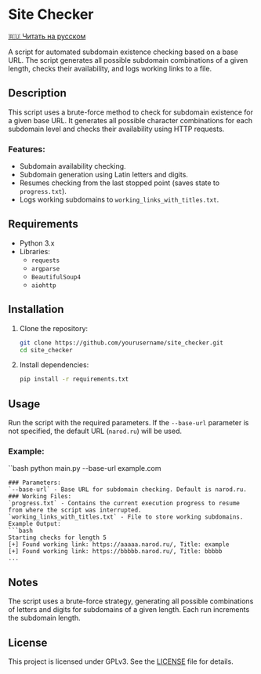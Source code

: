 # Site Checker

[🇷🇺 Читать на русском](README_RU.md)

A script for automated subdomain existence checking based on a base URL. The script generates all possible subdomain combinations of a given length, checks their availability, and logs working links to a file.

## Description

This script uses a brute-force method to check for subdomain existence for a given base URL. It generates all possible character combinations for each subdomain level and checks their availability using HTTP requests.

### Features:
- Subdomain availability checking.
- Subdomain generation using Latin letters and digits.
- Resumes checking from the last stopped point (saves state to `progress.txt`).
- Logs working subdomains to `working_links_with_titles.txt`.

## Requirements

- Python 3.x
- Libraries:
  - `requests`
  - `argparse`
  - `BeautifulSoup4`
  - `aiohttp`

## Installation

1. Clone the repository:
    ```bash
    git clone https://github.com/yourusername/site_checker.git
    cd site_checker
    ```

2. Install dependencies:
    ```bash
    pip install -r requirements.txt
    ```

## Usage

Run the script with the required parameters. If the `--base-url` parameter is not specified, the default URL (`narod.ru`) will be used.

### Example:
``bash
python main.py --base-url example.com
```
### Parameters:
`--base-url` - Base URL for subdomain checking. Default is narod.ru.
### Working Files:
`progress.txt` - Contains the current execution progress to resume from where the script was interrupted.
`working_links_with_titles.txt` - File to store working subdomains.
Example Output:
```bash
Starting checks for length 5
[+] Found working link: https://aaaaa.narod.ru/, Title: example
[+] Found working link: https://bbbbb.narod.ru/, Title: bbbbb
...
```
## Notes
The script uses a brute-force strategy, generating all possible combinations of letters and digits for subdomains of a given length. Each run increments the subdomain length.
## License
This project is licensed under GPLv3. See the [LICENSE](LICENSE) file for details.
